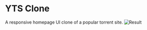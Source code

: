 # YTS Clone
A responsive homepage UI clone of a popular torrent site.
![Result](https://res.cloudinary.com/dt9ntq5vr/image/upload/v1626778092/yts-clone/preview_laeqpr.png)

